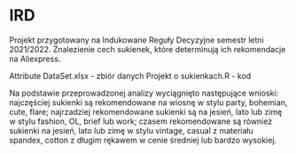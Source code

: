 # IRD
Projekt przygotowany na Indukowane Reguły Decyzyjne semestr letni 2021/2022.
Znalezienie cech sukienek, które determinują ich rekomendacje na Aliexpress.

Attribute DataSet.xlsx - zbiór danych
Projekt o sukienkach.R - kod

Na podstawie przeprowadzonej analizy wyciągnięto następujące wnioski: najczęściej sukienki są rekomendowane na wiosnę  w stylu party, bohemian, cute, flare; najrzadziej rekomendowane sukienki są na jesień, lato lub zimę w stylu fashion, OL, brief lub work; czasem rekomendowane są również sukienki na jesień, lato lub zimę w stylu vintage, casual z materiału spandex, cotton z długim rękawem w cenie średniej lub bardzo wysokiej.
